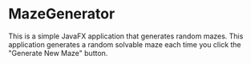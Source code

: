 # MazeGenerator
This is a simple JavaFX application that generates random mazes. This application generates a random solvable maze each time you click the "Generate New Maze" button.
